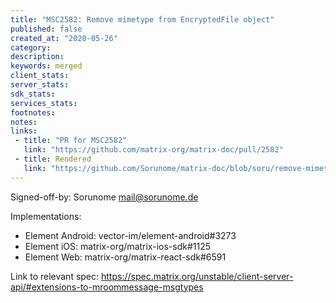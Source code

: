 ```yaml
---
title: "MSC2582: Remove mimetype from EncryptedFile object"
published: false
created_at: "2020-05-26"
category:
description:
keywords: merged
client_stats:
server_stats:
sdk_stats:
services_stats:
footnotes:
notes:
links:
 - title: "PR for MSC2582"
   link: "https://github.com/matrix-org/matrix-doc/pull/2582"
 - title: Rendered
   link: "https://github.com/Sorunome/matrix-doc/blob/soru/remove-mimetype-from-encrypted-file/proposals/2582-remove-mimetype-from-encrypted-file.md"
---
```


Signed-off-by: Sorunome <mail@sorunome.de>

Implementations:
- Element Android: vector-im/element-android#3273
- Element iOS: matrix-org/matrix-ios-sdk#1125
- Element Web: matrix-org/matrix-react-sdk#6591

Link to relevant spec: https://spec.matrix.org/unstable/client-server-api/#extensions-to-mroommessage-msgtypes
